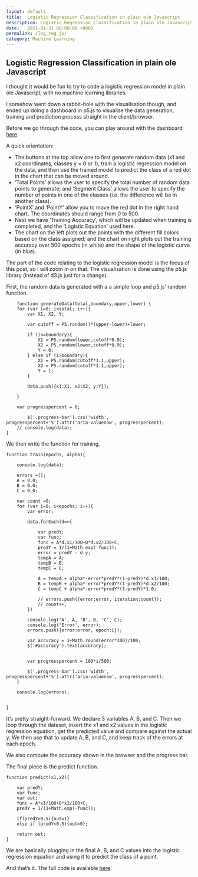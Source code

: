 ```yaml
---
layout: default
title:  Logistic Regression Classification in plain ole Javascript
description: Logistic Regression Classification in plain ole Javascript
date:   2021-01-31 00:00:00 +0000
permalink: /log_reg_js/
category: Machine Learning
---
```

## Logistic Regression Classification in plain ole Javascript

I thought it would be fun to try to code a logistic regression model in plain ole Javascript, with no machine learning libraries. 

I somehow went down a rabbit-hole with the visualisation though, and ended up doing a dashboard in p5.js to visualise the data generation, training and prediction process straight in the client/browser.

Before we go through the code, you can play around with the dashboard [here][1]. 

A quick orientation:
- The buttons at the top allow one to first generate random data (x1 and x2 coordinates, classes y = 0 or 1), train a logistic regression model on the data, and then use the trained model to predict the class of a red dot in the chart that can be moved around.
- ‘Total Points’ allows the user to specify the total number of random data points to generate; and ‘Segment Class’ allows the user to specify the number of points in one of the classes (i.e. the difference will be in another class).
- ‘PointX’ and ‘PointY’ allow you to move the red dot in the right hand chart. The coordinates should range from 0 to 500.
- Next we have ‘Training Accuracy’, which will be updated when training is completed, and the ‘Logistic Equation’ used here.
- The chart on the left plots out the points with the different fill colors based on the class assigned; and the chart on right plots out the training accuracy over 500 epochs (in white) and the shape of the logistic curve (in blue).

The part of the code relating to the logistic regression model is the focus of this post, so I will zoom in on that. The visualisation is done using the p5.js library (instead of d3.js just for a change).

First, the random data is generated with a a simple loop and p5.js’ random function.
```
    function generateData(total,boundary,upper,lower) {
    for (var i=0; i<total; i++){
        var X1, X2, Y;

        var cutoff = P5.random()*(upper-lower)+lower;

        if (i<=boundary){
            X1 = P5.random(lower,cutoff*0.9);
            X2 = P5.random(lower,cutoff*0.9);
            Y = 0;
        } else if (i>boundary){
            X1 = P5.random(cutoff*1.1,upper);
            X2 = P5.random(cutoff*1.1,upper);
            Y = 1;
        }

        data.push({x1:X1, x2:X2, y:Y});

    }

    var progresspercent = 0;

        $('.progress-bar').css('width', progresspercent+'%').attr('aria-valuenow', progresspercent);
    // console.log(data);
}
```

We then write the function for training.
```
function train(epochs, alpha){

    console.log(data);

    errors =[];
    A = 0.0;
    B = 0.0;
    C = 0.0;

    var count =0;
    for (var i=0; i<epochs; i++){
        var error;
        
        data.forEach(d=>{

            var predY;
            var func;
            func = A*d.x1/100+B*d.x2/100+C;
            predY = 1/(1+Math.exp(-func));
            error = predY - d.y;
            tempA = A;
            tempB = B;
            tempC = C;

            A = tempA + alpha*-error*predY*(1-predY)*d.x1/100;
            B = tempB + alpha*-error*predY*(1-predY)*d.x2/100;
            C = tempC + alpha*-error*predY*(1-predY)*1.0;
            
            // errors.push({error:error, iteration:count});
            // count++;
        })

        console.log('A', A, 'B', B, 'C', C);
        console.log('Error', error);
        errors.push({error:error, epoch:i});

        var accuracy = 1+Math.round(error*100)/100;
        $('#accuracy').text(accuracy);


        var progresspercent = 100*i/500;

        $('.progress-bar').css('width', progresspercent+'%').attr('aria-valuenow', progresspercent);
    }

    console.log(errors);
    

}
```

It’s pretty straight-forward. We declare 3 variables A, B, and C. Then we loop through the dataset, insert the x1 and x2 values in the logistic regression equation, get the predicted value and compare against the actual y. We then use that to update A, B, and C, and keep track of the errors at each epoch.

We also compute the accuracy shown in the browser and the progress bar.

The final piece is the predict function.
```
function predict(x1,x2){

    var predY;
    var func;
    var out;
    func = A*x1/100+B*x2/100+C;
    predY = 1/(1+Math.exp(-func));

    if(predY>0.5){out=1}
    else if (predY<0.5){out=0};

    return out;
}
```

We are basically plugging in the final A, B, and C values into the logistic regression equation and using it to predict the class of a point.

And that’s it. The full code is available [here][2].

[1]:	https://playgrdstar.github.io/log_regression_scratch/
[2]:	https://github.com/playgrdstar/log_regression_scratch